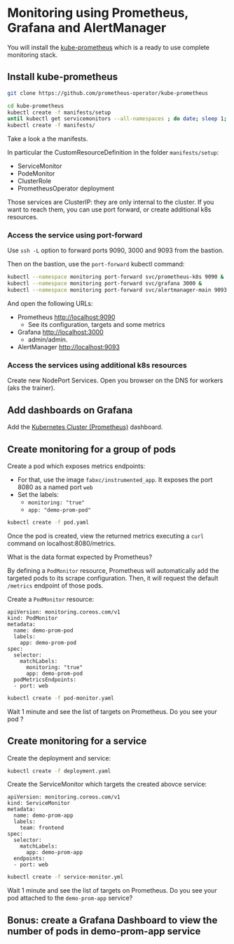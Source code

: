 # Monitoring using Prometheus, Grafana and AlertManager

You will install the [kube-prometheus](https://github.com/prometheus-operator/kube-prometheus) which is a ready to use complete monitoring stack.

## Install kube-prometheus

```sh
git clone https://github.com/prometheus-operator/kube-prometheus

cd kube-prometheus
kubectl create -f manifests/setup
until kubectl get servicemonitors --all-namespaces ; do date; sleep 1; echo ""; done
kubectl create -f manifests/
````

Take a look a the manifests. 

In particular the CustomResourceDefinition in the folder `manifests/setup`:
* ServiceMonitor
* PodeMonitor
* ClusterRole
* PrometheusOperator deployment

Those services are ClusterIP: they are only internal to the cluster.
If you want to reach them, you can use port forward, or create additional k8s resources.

### Access the service using port-forward

Use `ssh -L` option to forward ports 9090, 3000 and 9093 from the bastion.

Then on the bastion,  use the `port-forward` kubectl command:
```sh
kubectl --namespace monitoring port-forward svc/prometheus-k8s 9090 &
kubectl --namespace monitoring port-forward svc/grafana 3000 &
kubectl --namespace monitoring port-forward svc/alertmanager-main 9093 &
```

And open the following URLs:
* Prometheus [http://localhost:9090](http://localhost:9090)
  * See its configuration, targets and some metrics
* Grafana [http://localhost:3000](http://localhost:3000)
  * admin/admin.
* AlertManager [http://localhost:9093](http://localhost:9093)

### Access the services using additional k8s resources

Create new NodePort Services.
Open you browser on the DNS for workers (aks the trainer).

## Add dashboards on Grafana

Add the [Kubernetes Cluster (Prometheus)](https://grafana.com/grafana/dashboards/6417) dashboard.

## Create monitoring for a group of pods

Create a pod which exposes metrics endpoints:
* For that, use the image `fabxc/instrumented_app`. It exposes the port 8080 as a named port `web`
* Set the labels:
  * `monitoring: "true"`
  * `app: "demo-prom-pod"`

```sh
kubectl create -f pod.yaml
```

Once the pod is created, view the returned metrics executing a `curl` command on localhost:8080/metrics.

What is the data format expected by Prometheus?

By defining a `PodMonitor` resource, Prometheus will automatically add the targeted pods to its scrape configuration.
Then, it will request the default `/metrics` endpoint of those pods.

Create a `PodMonitor` resource:
```
apiVersion: monitoring.coreos.com/v1
kind: PodMonitor
metadata:
  name: demo-prom-pod
  labels:
    app: demo-prom-pod
spec:
  selector:
    matchLabels:
      monitoring: "true"
      app: demo-prom-pod
  podMetricsEndpoints:
  - port: web
```

```sh
kubectl create -f pod-monitor.yaml
```

Wait 1 minute and see the list of targets on Prometheus.
Do you see your pod ?

## Create monitoring for a service

Create the deployment and service:
```sh
kubectl create -f deployment.yaml
```

Create the ServiceMonitor which targets the created abovce service:
```
apiVersion: monitoring.coreos.com/v1
kind: ServiceMonitor
metadata:
  name: demo-prom-app
  labels:
    team: frontend
spec:
  selector:
    matchLabels:
      app: demo-prom-app
  endpoints:
  - port: web
```

```sh
kubectl create -f service-monitor.yml
```

Wait 1 minute and see the list of targets on Prometheus.
Do you see your pod attached to the `demo-prom-app` service?

## Bonus: create a Grafana Dashboard to view the number of pods in demo-prom-app service